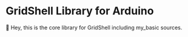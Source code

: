 # GridShell Library for Arduino

👋 Hey, this is the core library for GridShell including my_basic sources.

